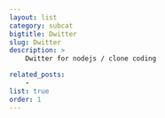 ```yaml
---
layout: list
category: subcat
bigtitle: Dwitter
slug: Dwitter
description: >
    Dwitter for nodejs / clone coding

related_posts:
    -
list: true
order: 1
---
```

